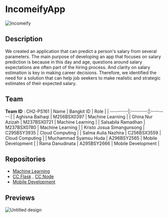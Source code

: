 # IncomeifyApp
![Incomeify](https://github.com/ghinanurazizah/IncomeifyApp-CH2-PS161/assets/98375040/cafa24d0-71b0-4d51-b5db-4051b45e51d6)

## Description
We created an application that can predict a person's salary from several parameters. The main purpose of developing an app that focuses on salary prediction is because in this day and age, questions around salary expectations are often part of the hiring process. And clarity on salary estimation is key in making career decisions. Therefore, we identified the need for a solution that can help job seekers to make realistic and strategic estimates of their expected salary.

## Team
**Team ID** : CH2-PS161
| Name | Bangkit ID | Role |
| ---------|:--------:|:--------:|
| Aghisna Baihaqi   | M256BSX0397     | Machine Learning  |
| Ghina Nur Azizah  | M237BSX0721   | Machine Learning    |
| Salsabila Ramadhan  | M237BSX0780     | Machine Learning    |
| Kristo Josua Simangunsong   | C295BSY3935     | Cloud Computing    |
| Salma Aulia Nazhira  | C256BSX3559  | Cloud Computing    |
| Muchammad Syamsu Huda  | A296BSY2565     | Mobile Development    |
| Rama Danudinata  | A295BSY2666     | Mobile Development    |

## Repositories
- [Machine Learning](https://github.com/ghinanurazizah/IncomeifyApp-CH2-PS161/tree/ML)
- [CC Flask](https://github.com/ghinanurazizah/IncomeifyApp-CH2-PS161/tree/CC-Flask) , [CC Node](https://github.com/ghinanurazizah/IncomeifyApp-CH2-PS161/tree/CC-Node)
- [Mobile Development](https://github.com/ghinanurazizah/IncomeifyApp-CH2-PS161/tree/MD)

## Previews
![Untitled design](https://github.com/ghinanurazizah/IncomeifyApp-CH2-PS161/assets/98375040/6a765484-12d0-43c2-91dc-c45a3fc3adfc)




